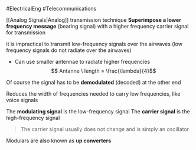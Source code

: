 #ElectricalEng #Telecommunications 

[[Analog Signals|Analog]] transmission technique
**Superimpose a lower frequency message** (bearing signal) with a higher frequency carrier signal for transmission

it is impractical to transmit low-frequency signals over the airwaves (low frequency signals do not radiate over the airwaves)

- Can use smaller antennae to radiate higher frequencies 
$$ Antanne \ length = \frac{\lambda}{4}$$

Of course the signal has to be **demodulated** (decoded) at the other end

Reduces the width of frequencies needed to carry low frequencies, like voice signals


The **modulating signal** is the low-frequency signal
The **carrier signal** is the high-frequency signal
> The carrier signal usually does not change and is simply an oscillator

Modulars are also known as **up converters**


